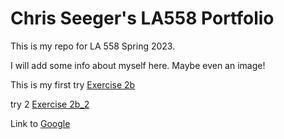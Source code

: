# Chris Seeger's LA558 Portfolio
This is my repo for LA 558 Spring 2023.

I will add some info about myself here. Maybe even an image!


This is my first try [Exercise 2b](ex2b.md)

try 2 [Exercise 2b_2](exercises/ex2b_2.jpg)


Link to [Google](https://www.google.com)
